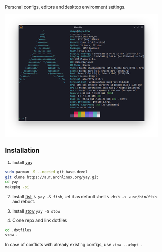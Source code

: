 Personal configs, editors and desktop environment settings.

<p align="center">
  <img src=".fetch.png" />
</p>


## Installation
1. Install [yay](https://github.com/Jguer/yay)
```sh
sudo pacman -S --needed git base-devel
git clone https://aur.archlinux.org/yay.git
cd yay
makepkg -si
```
2. Install [fish](https://github.com/fish-shell/fish-shell) ```$ yay -S fish```, set it as default shell ```$ chsh -s /usr/bin/fish``` and reboot.

3. Install [stow](https://github.com/aspiers/stow/) ```yay -S stow```

4. Clone repo and link dotfiles
```sh
cd .dotfiles
stow .
```
In case of conflicts with already existing configs, use ```stow --adopt .```
